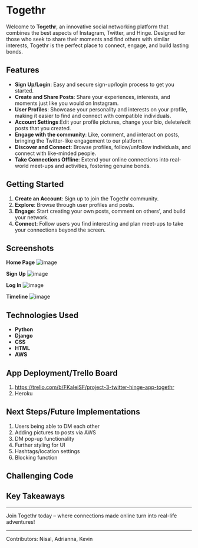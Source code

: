 # Togethr

Welcome to **Togethr**, an innovative social networking platform that combines the best aspects of Instagram, Twitter, and Hinge. Designed for those who seek to share their moments and find others with similar interests, Togethr is the perfect place to connect, engage, and build lasting bonds.

## Features

- **Sign Up/Login**: Easy and secure sign-up/login process to get you started.
- **Create and Share Posts**: Share your experiences, interests, and moments just like you would on Instagram.
- **User Profiles**: Showcase your personality and interests on your profile, making it easier to find and connect with compatible individuals.
- **Account Settings**:Edit your profile pictures, change your bio, delete/edit posts that you created. 
- **Engage with the community**: Like, comment, and interact on posts, bringing the Twitter-like engagement to our platform.
- **Discover and Connect**: Browse profiles, follow/unfollow individuals, and connect with like-minded people.
- **Take Connections Offline**: Extend your online connections into real-world meet-ups and activities, fostering genuine bonds.


## Getting Started

1. **Create an Account**: Sign up to join the Togethr community.
2. **Explore**: Browse through user profiles and posts.
3. **Engage**: Start creating your own posts, comment on others', and build your network.
4. **Connect**: Follow users you find interesting and plan meet-ups to take your connections beyond the screen.

## Screenshots 

 **Home Page**
![image](https://github.com/adrimsaav/togethr-app/assets/87548545/5854b4ce-ec59-4c58-b754-567c9b2ce4e2)

**Sign Up**
![image](https://github.com/adrimsaav/togethr-app/assets/87548545/ee29afda-1b10-4fca-8e63-229efca5c54f)

**Log In**
![image](https://github.com/adrimsaav/togethr-app/assets/87548545/1d8af934-4e05-43f9-a68a-df7dc4192364)

**Timeline**
![image](https://github.com/adrimsaav/togethr-app/assets/87548545/91bc4807-9954-4275-9c94-6b430a10e5c1)


## Technologies Used

- **Python** 
- **Django** 
- **CSS** 
- **HTML** 
- **AWS** 

## App Deployment/Trello Board
1. https://trello.com/b/FKaIeiSF/project-3-twitter-hinge-app-togethr
2. Heroku 

## Next Steps/Future Implementations 
1. Users being able to DM each other
2. Adding pictures to posts via AWS
3. DM pop-up functionality
4. Further styling for UI
5. Hashtags/location settings
6. Blocking function 

## Challenging Code

## Key Takeaways 


---

Join Togethr today – where connections made online turn into real-life adventures!

---

Contributors: Nisal, Adrianna, Kevin
